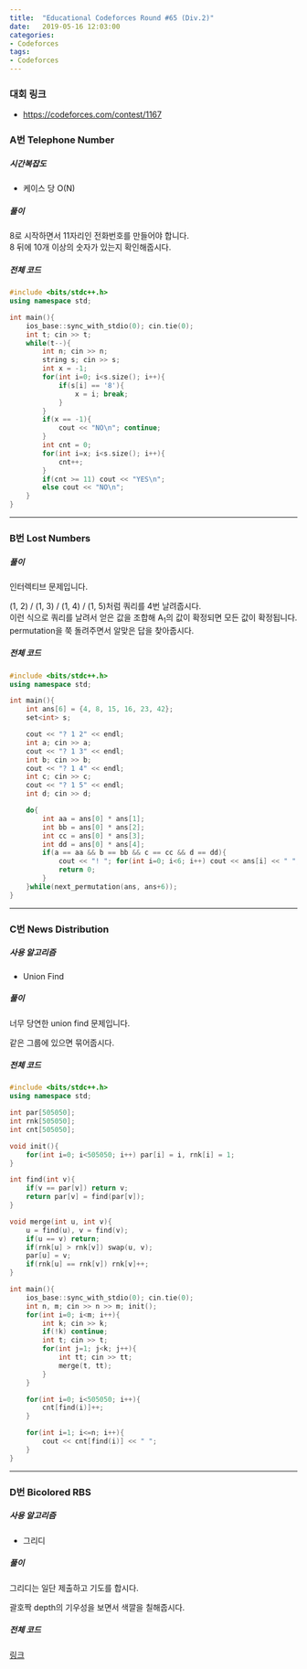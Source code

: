 ```yaml
---
title:  "Educational Codeforces Round #65 (Div.2)"
date:   2019-05-16 12:03:00
categories:
- Codeforces
tags:
- Codeforces
---
```


### 대회 링크
* https://codeforces.com/contest/1167

### A번 Telephone Number

##### 시간복잡도
* 케이스 당 O(N)

##### 풀이
8로 시작하면서 11자리인 전화번호를 만들어야 합니다.<br>
8 뒤에 10개 이상의 숫자가 있는지 확인해줍시다.

##### 전체 코드
```cpp
#include <bits/stdc++.h>
using namespace std;

int main(){
	ios_base::sync_with_stdio(0); cin.tie(0);
	int t; cin >> t;
	while(t--){
		int n; cin >> n;
		string s; cin >> s;
		int x = -1;
		for(int i=0; i<s.size(); i++){
			if(s[i] == '8'){
				x = i; break;
			}
		}
		if(x == -1){
			cout << "NO\n"; continue;
		}
		int cnt = 0;
		for(int i=x; i<s.size(); i++){
			cnt++;
		}
		if(cnt >= 11) cout << "YES\n";
		else cout << "NO\n";
	}
}
```

<hr>

### B번 Lost Numbers

##### 풀이
인터렉티브 문제입니다.

(1, 2) / (1, 3) / (1, 4) / (1, 5)처럼 쿼리를 4번 날려줍시다.<br>
이런 식으로 쿼리를 날려서 얻은 값을 조합해 A<sub>1</sub>의 값이 확정되면 모든 값이 확정됩니다.<br>
permutation을 쭉 돌려주면서 알맞은 답을 찾아줍시다.

##### 전체 코드
```cpp
#include <bits/stdc++.h>
using namespace std;

int main(){
	int ans[6] = {4, 8, 15, 16, 23, 42};
	set<int> s;

	cout << "? 1 2" << endl;
	int a; cin >> a;
	cout << "? 1 3" << endl;
	int b; cin >> b;
	cout << "? 1 4" << endl;
	int c; cin >> c;
	cout << "? 1 5" << endl;
	int d; cin >> d;

	do{
		int aa = ans[0] * ans[1];
		int bb = ans[0] * ans[2];
		int cc = ans[0] * ans[3];
		int dd = ans[0] * ans[4];
		if(a == aa && b == bb && c == cc && d == dd){
			cout << "! "; for(int i=0; i<6; i++) cout << ans[i] << " ";
			return 0;
		}
	}while(next_permutation(ans, ans+6));
}
```

<hr>

### C번 News Distribution

##### 사용 알고리즘
* Union Find

##### 풀이
너무 당연한 union find 문제입니다.

같은 그룹에 있으면 묶어줍시다.

##### 전체 코드
```cpp
#include <bits/stdc++.h>
using namespace std;

int par[505050];
int rnk[505050];
int cnt[505050];

void init(){
	for(int i=0; i<505050; i++) par[i] = i, rnk[i] = 1;
}

int find(int v){
	if(v == par[v]) return v;
	return par[v] = find(par[v]);
}

void merge(int u, int v){
	u = find(u), v = find(v);
	if(u == v) return;
	if(rnk[u] > rnk[v]) swap(u, v);
	par[u] = v;
	if(rnk[u] == rnk[v]) rnk[v]++;
}

int main(){
	ios_base::sync_with_stdio(0); cin.tie(0);
	int n, m; cin >> n >> m; init();
	for(int i=0; i<m; i++){
		int k; cin >> k;
		if(!k) continue;
		int t; cin >> t;
		for(int j=1; j<k; j++){
			int tt; cin >> tt;
			merge(t, tt);
		}
	}

	for(int i=0; i<505050; i++){
		cnt[find(i)]++;
	}

	for(int i=1; i<=n; i++){
		cout << cnt[find(i)] << " ";
	}
}
```

<hr>

### D번 Bicolored RBS

##### 사용 알고리즘
* 그리디

##### 풀이
그리디는 일단 제출하고 기도를 합시다.

괄호짝 depth의 기우성을 보면서 색깔을 칠해줍시다.

##### 전체 코드
<a href = "https://codeforces.com/contest/1167/submission/54192714">링크</a>
